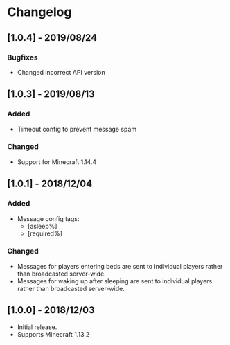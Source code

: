 # Changelog

## [1.0.4] - 2019/08/24
### Bugfixes
- Changed incorrect API version

## [1.0.3] - 2019/08/13
### Added
- Timeout config to prevent message spam
### Changed
- Support for Minecraft 1.14.4

## [1.0.1] - 2018/12/04
### Added
- Message config tags:
    - [asleep%]
    - [required%]
### Changed
- Messages for players entering beds are sent to individual players rather than broadcasted server-wide.
- Messages for waking up after sleeping are sent to individual players rather than broadcasted server-wide.

## [1.0.0] - 2018/12/03
- Initial release.
- Supports Minecraft 1.13.2
